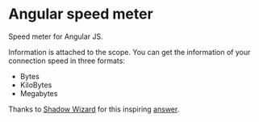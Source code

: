 # Angular speed meter

Speed meter for Angular JS.

Information is attached to the scope. You can get the information of your connection speed in three formats: 
- Bytes
- KiloBytes
- Megabytes

Thanks to [Shadow Wizard](https://stackoverflow.com/users/447356/shadow-wizard) for this inspiring [answer](http://stackoverflow.com/questions/5529718/how-to-detect-internet-speed-in-javascript).

